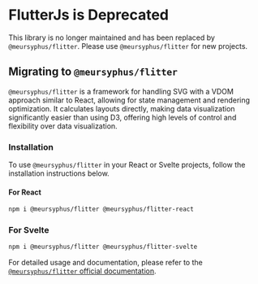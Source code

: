 # FlutterJs is Deprecated

This library is no longer maintained and has been replaced by `@meursyphus/flitter`. Please use `@meursyphus/flitter` for new projects.

## Migrating to `@meursyphus/flitter`

`@meursyphus/flitter` is a framework for handling SVG with a VDOM approach similar to React, allowing for state management and rendering optimization. It calculates layouts directly, making data visualization significantly easier than using D3, offering high levels of control and flexibility over data visualization.

### Installation

To use `@meursyphus/flitter` in your React or Svelte projects, follow the installation instructions below.

#### For React

```bash
npm i @meursyphus/flitter @meursyphus/flitter-react
```

### For Svelte

```bash
npm i @meursyphus/flitter @meursyphus/flitter-svelte
```

For detailed usage and documentation, please refer to the [`@meursyphus/flitter` official documentation](https://flitter.pages.dev).